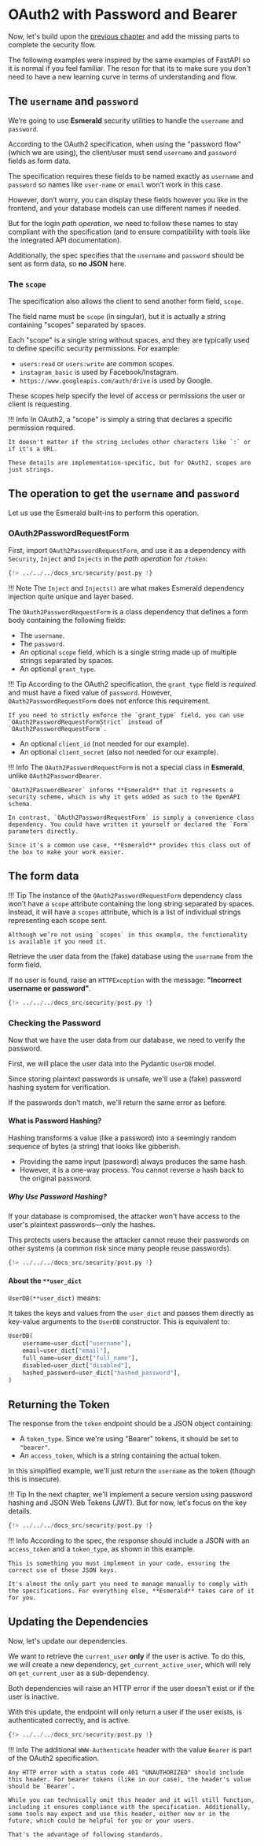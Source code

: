 # OAuth2 with Password and Bearer

Now, let's build upon the [previous chapter](./interaction.md) and add the missing parts to complete the security flow.

The following examples were inspired by the same examples of FastAPI so it is normal if you feel familiar. The reson for
that its to make sure you don't need to have a new learning curve in terms of understanding and flow.

## The `username` and `password`

We’re going to use **Esmerald** security utilities to handle the `username` and `password`.

According to the OAuth2 specification, when using the "password flow" (which we are using), the client/user must send `username` and `password` fields as form data.

The specification requires these fields to be named exactly as `username` and `password` so names like `user-name` or `email` won’t work in this case.

However, don’t worry, you can display these fields however you like in the frontend, and your database models can use different names if needed.

But for the login *path operation*, we need to follow these names to stay compliant with the specification (and to ensure compatibility with tools like the integrated API documentation).

Additionally, the spec specifies that the `username` and `password` should be sent as form data, so **no JSON** here.

### The `scope`

The specification also allows the client to send another form field, `scope`.

The field name must be `scope` (in singular), but it is actually a string containing "scopes" separated by spaces.

Each "scope" is a single string without spaces, and they are typically used to define specific security permissions. For example:

- `users:read` or `users:write` are common scopes.
- `instagram_basic` is used by Facebook/Instagram.
- `https://www.googleapis.com/auth/drive` is used by Google.

These scopes help specify the level of access or permissions the user or client is requesting.

!!! Info
    In OAuth2, a "scope" is simply a string that declares a specific permission required.

    It doesn't matter if the string includes other characters like `:` or if it's a URL.

    These details are implementation-specific, but for OAuth2, scopes are just strings.

## The operation to get the `username` and `password`

Let us use the Esmerald built-ins to perform this operation.

### OAuth2PasswordRequestForm

First, import `OAuth2PasswordRequestForm`, and use it as a dependency with `Security`, `Inject` and `Injects` in the *path operation* for `/token`:

```python hl_lines="5"
{!> ../../../docs_src/security/post.py !}
```

!!! Note
    The `Inject` and `Injects()` are what makes Esmerald dependency injection quite unique and layer based.

The `OAuth2PasswordRequestForm` is a class dependency that defines a form body containing the following fields:

- The `username`.
- The `password`.
- An optional `scope` field, which is a single string made up of multiple strings separated by spaces.
- An optional `grant_type`.

!!! Tip
    According to the OAuth2 specification, the `grant_type` field is *required* and must have a fixed value of `password`. However, `OAuth2PasswordRequestForm` does not enforce this requirement.

    If you need to strictly enforce the `grant_type` field, you can use `OAuth2PasswordRequestFormStrict` instead of `OAuth2PasswordRequestForm`.

- An optional `client_id` (not needed for our example).
- An optional `client_secret` (also not needed for our example).

!!! Info
    The `OAuth2PasswordRequestForm` is not a special class in **Esmerald**, unlike `OAuth2PasswordBearer`.

    `OAuth2PasswordBearer` informs **Esmerald** that it represents a security scheme, which is why it gets added as such to the OpenAPI schema.

    In contrast, `OAuth2PasswordRequestForm` is simply a convenience class dependency. You could have written it yourself or declared the `Form` parameters directly.

    Since it's a common use case, **Esmerald** provides this class out of the box to make your work easier.

## The form data

!!! Tip
    The instance of the `OAuth2PasswordRequestForm` dependency class won’t have a `scope` attribute containing the long string separated by spaces. Instead, it will have a `scopes` attribute, which is a list of individual strings representing each scope sent.

    Although we’re not using `scopes` in this example, the functionality is available if you need it.

Retrieve the user data from the (fake) database using the `username` from the form field.

If no user is found, raise an `HTTPException` with the message: **"Incorrect username or password"**.

```python hl_lines="4 79-81"
{!> ../../../docs_src/security/post.py !}
```

### Checking the Password

Now that we have the user data from our database, we need to verify the password.

First, we will place the user data into the Pydantic `UserDB` model.

Since storing plaintext passwords is unsafe, we'll use a (fake) password hashing system for verification.

If the passwords don’t match, we'll return the same error as before.

#### What is Password Hashing?

Hashing transforms a value (like a password) into a seemingly random sequence of bytes (a string) that looks like gibberish.

- Providing the same input (password) always produces the same hash.
- However, it is a one-way process. You cannot reverse a hash back to the original password.

##### Why Use Password Hashing?

If your database is compromised, the attacker won't have access to the user's plaintext passwords—only the hashes.

This protects users because the attacker cannot reuse their passwords on other systems (a common risk since many people reuse passwords).

```python hl_lines="82-85"
{!> ../../../docs_src/security/post.py !}
```

#### About the `**user_dict`

`UserDB(**user_dict)` means:

It takes the keys and values from the `user_dict` and passes them directly as key-value arguments to the `UserDB` constructor. This is equivalent to:

```python
UserDB(
    username=user_dict["username"],
    email=user_dict["email"],
    full_name=user_dict["full_name"],
    disabled=user_dict["disabled"],
    hashed_password=user_dict["hashed_password"],
)
```

## Returning the Token

The response from the `token` endpoint should be a JSON object containing:

- A `token_type`. Since we're using "Bearer" tokens, it should be set to `"bearer"`.
- An `access_token`, which is a string containing the actual token.

In this simplified example, we'll just return the `username` as the token (though this is insecure).

!!! Tip
    In the next chapter, we'll implement a secure version using password hashing and JSON Web Tokens (JWT).
    But for now, let's focus on the key details.

```python hl_lines="87"
{!> ../../../docs_src/security/post.py !}
```

!!! Info
    According to the spec, the response should include a JSON with an `access_token` and a `token_type`, as shown in this example.

    This is something you must implement in your code, ensuring the correct use of these JSON keys.

    It's almost the only part you need to manage manually to comply with the specifications. For everything else, **Esmerald** takes care of it for you.

## Updating the Dependencies

Now, let's update our dependencies.

We want to retrieve the `current_user` **only** if the user is active. To do this, we will create a new dependency, `get_current_active_user`, which will rely on `get_current_user` as a sub-dependency.

Both dependencies will raise an HTTP error if the user doesn't exist or if the user is inactive.

With this update, the endpoint will only return a user if the user exists, is authenticated correctly, and is active.

```python hl_lines="54-62 65-70"
{!> ../../../docs_src/security/post.py !}
```

!!! Info
    The additional `WWW-Authenticate` header with the value `Bearer` is part of the OAuth2 specification.

    Any HTTP error with a status code 401 "UNAUTHORIZED" should include this header. For bearer tokens (like in our case), the header's value should be `Bearer`.

    While you can technically omit this header and it will still function, including it ensures compliance with the specification. Additionally, some tools may expect and use this header, either now or in the future, which could be helpful for you or your users.

    That's the advantage of following standards.
